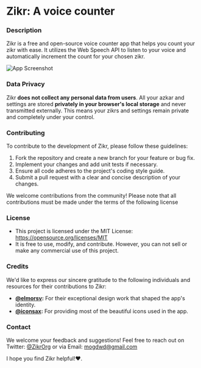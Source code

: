 # Zikr: A voice counter

### Description

Zikr is a free and open-source voice counter app that helps you count your zikr with ease. It utilizes the Web Speech API to listen to your voice and automatically increment the count for your chosen zikr.

![App Screenshot](https://github.com/mrgwd/Zikr/assets/90932580/fb326a11-47e4-4198-9902-d216216d3c46)

### Data Privacy

Zikr **does not collect any personal data from users**. All your azkar and settings are stored **privately in your browser's local storage** and never transmitted externally. This means your zikrs and settings remain private and completely under your control.

### Contributing
To contribute to the development of Zikr, please follow these guidelines:

1. Fork the repository and create a new branch for your feature or bug fix.
2. Implement your changes and add unit tests if necessary.
3. Ensure all code adheres to the project's coding style guide.
4. Submit a pull request with a clear and concise description of your changes.

We welcome contributions from the community! Please note that all contributions must be made under the terms of the following license

### License

- This project is licensed under the MIT License: https://opensource.org/licenses/MIT
- It is free to use, modify, and contribute. However, you can not sell or make any commercial use of this project.

### Credits

We'd like to express our sincere gratitude to the following individuals and resources for their contributions to Zikr:

* **[@elmorsv](https://github.com/Elmorsv):** For their exceptional design work that shaped the app's identity.
* **[@iconsax](https://github.com/lusaxweb/iconsax):** For providing most of the beautiful icons used in the app.

### Contact

We welcome your feedback and suggestions! Feel free to reach out on Twitter: [@ZikrOrg](https://twitter.com/ZikrOrg) or via Email: mogdwd@gmail.com

I hope you find Zikr helpful!❤️.
